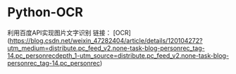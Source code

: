 # Python-OCR
利用百度API实现图片文字识别
链接： [OCR]  (https://blog.csdn.net/weixin_47282404/article/details/120104272?utm_medium=distribute.pc_feed_v2.none-task-blog-personrec_tag-14.pc_personrecdepth_1-utm_source=distribute.pc_feed_v2.none-task-blog-personrec_tag-14.pc_personrec)  
